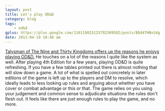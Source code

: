 ```yaml
---
layout: post
title: Let's play OD&D
category: blog
tags:
    - od&d 
gplus: https://plus.google.com/110118815125792309582/posts/BQ44THNxS4g
date: 2013-04-19 10:48 am
---
```


[Talysman of The Nine and Thirty Kingdoms offers up the reasons he enjoys playing OD&D.][1] He touches on a lot of the reasons I quite like the system as well. After playing 4th Edition for a few years, playing OD&D is quite refreshing. If you have a few tables printed out there is almost nothing that will slow down a game. A lot of what is spelled out concretely in later editions of the game is left up to the players and DM to resolve, which ideally leads to less looking up rules and arguing about whether you have cover or combat advantage or this or that. The game relies on you using your judgement and common sense to adjudicate situations the rules don't flesh out. It feels like there are *just* enough rules to play the game, and no more.

[1]: http://9and30kingdoms.blogspot.ca/2013/04/why-i-prefer-od.html